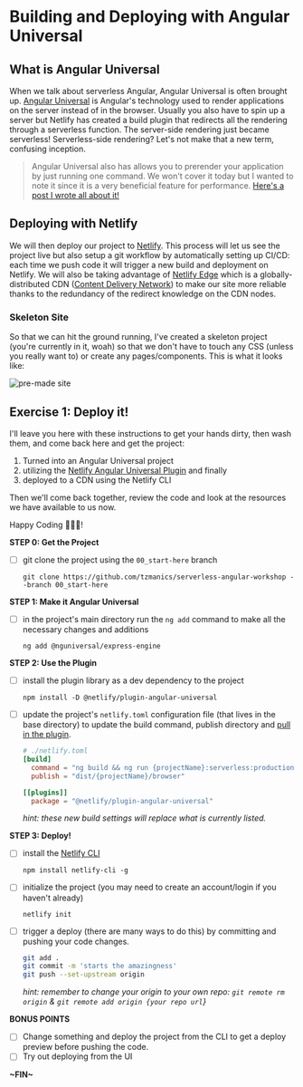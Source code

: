 # Building and Deploying with Angular Universal

## What is Angular Universal

When we talk about serverless Angular, Angular Universal is often brought up. [Angular Universal](https://angular.io/guide/universal) is Angular's technology used to render applications on the server instead of in the browser. Usually you also have to spin up a server but Netlify has created a build plugin that redirects all the rendering through a serverless function. The server-side rendering just became serverless! Serverless-side rendering? Let's not make that a new term, confusing inception.

> Angular Universal also has allows you to prerender your application by just running one command. We won't cover it today but I wanted to note it since it is a very beneficial feature for performance. [Here's a post I wrote all about it!](https://www.netlify.com/blog/2021/02/08/pre-rendering-with-angular-universal/)

## Deploying with Netlify

We will then deploy our project to [Netlify](https://ntl.fyi/3fN1SuB). This process will let us see the project live but also setup a git workflow by automatically setting up CI/CD: each time we push code it will trigger a new build and deployment on Netlify. We will also be taking advantage of [Netlify Edge](https://ntl.fyi/3fPWU0f) which is a globally-distributed CDN ([Content Delivery Network](https://jamstack.org/glossary/cdn/)) to make our site more reliable thanks to the redundancy of the redirect knowledge on the CDN nodes.

### Skeleton Site

So that we can hit the ground running, I've created a skeleton project (you're currently in it, woah) so that we don't have to touch any CSS (unless you really want to) or create any pages/components. This is what it looks like:

![pre-made site](https://res.cloudinary.com/dzkoxrsdj/image/upload/v1638333692/Screen_Shot_2021-11-30_at_11.20.47_PM_1_kvjqoi.jpg)

## Exercise 1: Deploy it!

I'll leave you here with these instructions to get your hands dirty, then wash them, and come back here and get the project:

1. Turned into an Angular Universal project
2. utilizing the [Netlify Angular Universal Plugin](https://github.com/netlify/netlify-plugin-angular-universal) and finally
3. deployed to a CDN using the Netlify CLI

Then we'll come back together, review the code and look at the resources we have available to us now.

Happy Coding 👩🏻‍💻!

**STEP 0: Get the Project**

- [ ] git clone the project using the `00_start-here` branch

  `git clone https://github.com/tzmanics/serverless-angular-workshop --branch 00_start-here`

**STEP 1: Make it Angular Universal**

- [ ] in the project's main directory run the `ng add` command to make all the necessary changes and additions

  `ng add @nguniversal/express-engine`

**STEP 2: Use the Plugin**

- [ ] install the plugin library as a dev dependency to the project

  `npm install -D @netlify/plugin-angular-universal`

- [ ] update the project's `netlify.toml` configuration file (that lives in the base directory) to update the build command, publish directory and [pull in the plugin](https://docs.netlify.com/configure-builds/build-plugins/#configure-settings).

  ```toml
  # ./netlify.toml
  [build]
    command = "ng build && ng run {projectName}:serverless:production"
    publish = "dist/{projectName}/browser"

  [[plugins]]
    package = "@netlify/plugin-angular-universal"
  ```

  _hint: these new build settings will replace what is currently listed._

**STEP 3: Deploy!**

- [ ] install the [Netlify CLI](https://docs.netlify.com/cli/get-started/)

  `npm install netlify-cli -g`

- [ ] initialize the project (you may need to create an account/login if you haven't already)

  `netlify init`

- [ ] trigger a deploy (there are many ways to do this) by committing and pushing your code changes.

  ```bash
  git add .
  git commit -m 'starts the amazingness'
  git push --set-upstream origin
  ```

  _hint: remember to change your origin to your own repo: `git remote rm origin` & `git remote add origin {your repo url`}_

**BONUS POINTS**

- [ ] Change something and deploy the project from the CLI to get a deploy preview before pushing the code.
- [ ] Try out deploying from the UI

**~FIN~**
